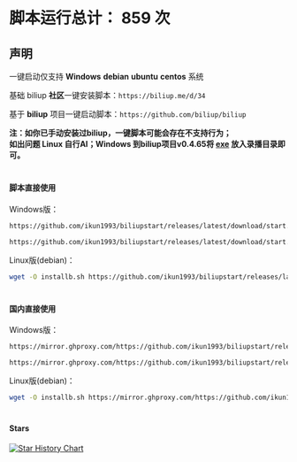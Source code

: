 # 脚本运行总计： 859 次


## 声明

一键启动仅支持 **Windows** **debian** **ubuntu** **centos** 系统

基础 biliup **社区**一键安装脚本：`https://biliup.me/d/34`

基于 **biliup** 项目一键启动脚本：`https://github.com/biliup/biliup`

**注：如你已手动安装过biliup，一键脚本可能会存在不支持行为；    
如出问题 Linux 自行AI；Windows 到biliup项目v0.4.65将 [exe](https://github.com/biliup/biliup/releases) 放入录播目录即可。**

#
#### 脚本直接使用

Windows版：

```bash
https://github.com/ikun1993/biliupstart/releases/latest/download/start.cmd
```
```bash
https://github.com/ikun1993/biliupstart/releases/latest/download/start.bat
```

Linux版(debian)：

```bash
wget -O installb.sh https://github.com/ikun1993/biliupstart/releases/latest/download/start.sh && chmod +x installb.sh && bash installb.sh
```

#
#### 国内直接使用

Windows版：

```bash
https://mirror.ghproxy.com/https://github.com/ikun1993/biliupstart/releases/latest/download/start.cmd
```
```bash
https://mirror.ghproxy.com/https://github.com/ikun1993/biliupstart/releases/latest/download/start.bat
```

Linux版(debian)：

```bash
wget -O installb.sh https://mirror.ghproxy.com/https://github.com/ikun1993/biliupstart/releases/latest/download/start.sh && chmod +x installb.sh && bash installb.sh
```

#
#### Stars

[![Star History Chart](https://api.star-history.com/svg?repos=ikun1993/biliupstart&type=Date)](https://star-history.com/#ikun1993/biliupstart&Date)

